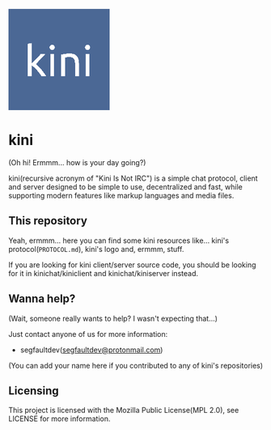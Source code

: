 ![kini](https://raw.githubusercontent.com/kinichat/kini/master/logo/kini_200px.png)

# kini

(Oh hi! Ermmm... how is your day going?)

kini(recursive acronym of "Kini Is Not IRC") is a simple chat protocol, client and server designed to be simple to use, decentralized and fast, while supporting modern features like markup languages and media files.

## This repository

Yeah, ermmm... here you can find some kini resources like... kini's protocol(`PROTOCOL.md`), kini's logo and, ermmm, stuff.

If you are looking for kini client/server source code, you should be looking for it in kinichat/kiniclient and kinichat/kiniserver instead.

## Wanna help?

(Wait, someone really wants to help? I wasn't expecting that...)

Just contact anyone of us for more information:
- segfaultdev(segfaultdev@protonmail.com)

(You can add your name here if you contributed to any of kini's repositories)

## Licensing

This project is licensed with the Mozilla Public License(MPL 2.0), see LICENSE for more information.
